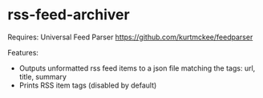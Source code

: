 # rss-feed-archiver

Requires:
Universal Feed Parser
https://github.com/kurtmckee/feedparser

Features:
+ Outputs unformatted rss feed items to a json file matching the tags: url, title, summary
+ Prints RSS item tags (disabled by default)




